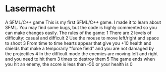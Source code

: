 # Lasermacht
A SFML/C++ game
This is my first SFML/C++ game. I made it to learn about SFML. You may find some bugs, but the code is highly commented so you can make changes easily.
The rules of the game:
1 There are 2 levels of difficulty: casual and difficult
2 Use the mouse to move left/right and space to shoot
3 From time to time hearts appear that give you +10 health and shields that make a temporarly "force field" and you are not damaged by the projectiles
4 In the difficult mode the enemies are moving left and right and you need to hit them 3 times to destroy them
5 The game ends when you hit an enemy, the score is less than -50 or your health is 0
